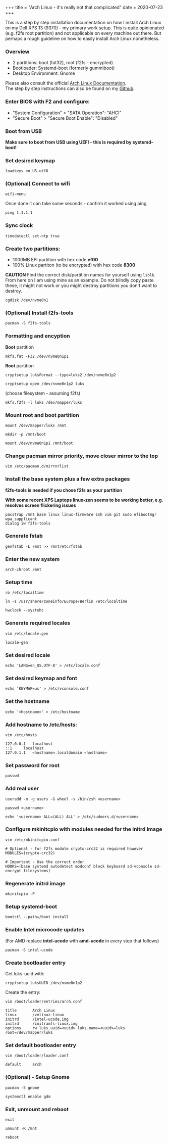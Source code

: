 +++
title = "Arch Linux - it's really not that complicated"
date = 2020-07-23
+++

This is a step by step installation documentation on how I install Arch Linux on my Dell XPS 13 (9370) - my primary work setup. This is quite opinionated (e.g. f2fs root partition) and not applicable on every machine out there. But perhaps a rough guideline on how to easily install Arch Linux nonetheless.

<!-- more -->

### Overview
- 2 partitions: boot (fat32), root (f2fs - encrypted)
- Bootloader: Systemd-boot (formerly gummiboot)
- Desktop Environment: Gnome

Please also consult the official [Arch Linux Documentation](https://wiki.archlinux.org/index.php/Installation_Guide).\
The step by step instructions can also be found on my [Github](https://github.com/Spissable/arch-linux-installation).

### Enter BIOS with F2 and configure:

- "System Configuration" > "SATA Operation": "AHCI"
- "Secure Boot" > "Secure Boot Enable": "Disabled"

### Boot from USB
**Make sure to boot from USB using UEFI - this is required by systemd-boot!**

### Set desired keymap
`loadkeys en_US-utf8`

### (Optional) Connect to wifi
`wifi-menu`

Once done it can take some seconds - confirm it worked using ping

`ping 1.1.1.1`

### Sync clock
`timedatectl set-ntp true`

### Create two partitions:
- 1000MB EFI partition with hex code **ef00**
- 100% Linux partiton (to be encrypted) with hex code **8300**

**CAUTION** Find the correct disk/partition names for yourself using `lsblk`. From here on I am using mine as an example. Do not blindly copy paste these, it might not work or you might destroy partitions you don't want to destroy.

`cgdisk /dev/nvme0n1`

### (Optional) Install f2fs-tools
`pacman -S f2fs-tools`

### Formatting and encyption
**Boot** partition

`mkfs.fat -F32 /dev/nvme0n1p1`

**Root** partition

`cryptsetup luksFormat --type=luks2 /dev/nvme0n1p2`

`cryptsetup open /dev/nvme0n1p2 luks`

(choose filesystem - assuming f2fs)

`mkfs.f2fs -l luks /dev/mapper/luks`

### Mount root and boot partition
`mount /dev/mapper/luks /mnt`

`mkdir -p /mnt/boot`

`mount /dev/nvme0n1p1 /mnt/boot`

### Change pacman mirror priority, move closer mirror to the top
`vim /etc/pacman.d/mirrorlist`

### Install the base system plus a few extra packages 

**f2fs-tools is needed if you chose f2fs as your partition**

**With some recent XPS Laptops linux-zen seems to be working better, e.g. resolves screen flickering issues**

```
pacstrap /mnt base linux linux-firmware zsh vim git sudo efibootmgr wpa_supplicant
dialog iw f2fs-tools
```

### Generate fstab
`genfstab -L /mnt >> /mnt/etc/fstab`

### Enter the new system
`arch-chroot /mnt`

### Setup time
`rm /etc/localtime`

`ln -s /usr/share/zoneinfo/Europe/Berlin /etc/localtime`

`hwclock --systohc`

### Generate required locales
`vim /etc/locale.gen`

`locale-gen`

### Set desired locale
`echo 'LANG=en_US.UTF-8' > /etc/locale.conf`

### Set desired keymap and font
`echo 'KEYMAP=us' > /etc/vconsole.conf`

### Set the hostname
`echo '<hostname>' > /etc/hostname`

### Add hostname to /etc/hosts:
`vim /etc/hosts`

```
127.0.0.1	localhost
::1		localhost
127.0.1.1	<hostname>.localdomain <hostname>
```

### Set password for root
`passwd`

### Add real user
`useradd -m -g users -G wheel -s /bin/zsh <username>`

`passwd <username>`

`echo '<username> ALL=(ALL) ALL' > /etc/sudoers.d/<username>`

### Configure mkinitcpio with modules needed for the initrd image
`vim /etc/mkinitcpio.conf`

```
# Optional - for f2fs module crypto-crc32 is required however
MODULES=(crypto-crc32)

# Important - Use the correct order
HOOKS=(base systemd autodetect modconf block keyboard sd-vconsole sd-encrypt filesystems)
```

### Regenerate initrd image
`mkinitcpio -P`

### Setup systemd-boot
`bootctl --path=/boot install`

### Enable Intel microcode updates
(For AMD replace **intel-ucode** with **amd-ucode** in every step that follows)

`pacman -S intel-ucode`

### Create bootloader entry
Get luks-uuid with: 

`cryptsetup luksUUID /dev/nvme0n1p2`

Create the entry:

`vim /boot/loader/entries/arch.conf`
```
title		Arch Linux
linux		/vmlinuz-linux
initrd		/intel-ucode.img
initrd		/initramfs-linux.img
options		rw luks.uuid=<uuid> luks.name=<uuid>=luks root=/dev/mapper/luks
```

### Set default bootloader entry
`vim /boot/loader/loader.conf`
```
default		arch
```


### (Optional) - Setup Gnome
`pacman -S gnome`

`systemctl enable gdm`

### Exit, unmount and reboot
`exit`

`umount -R /mnt`

`reboot`